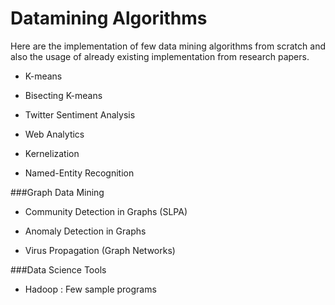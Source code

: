 Datamining Algorithms
======================
Here are the implementation of few data mining algorithms from scratch and also the usage of already existing implementation from research papers.

* K-means

* Bisecting K-means

* Twitter Sentiment Analysis

* Web Analytics

* Kernelization

* Named-Entity Recognition

###Graph Data Mining

* Community Detection in Graphs (SLPA)

* Anomaly Detection in Graphs 

* Virus Propagation (Graph Networks)


###Data Science Tools

* Hadoop : Few sample programs

